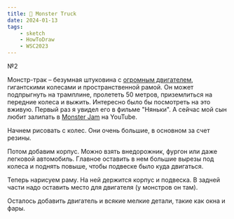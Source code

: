 ```yaml
---
title: 🚙 Monster Truck
date: 2024-01-13
tags:
    - sketch
    - HowToDraw
    - WSC2023
---
```


№2

Монстр-трак – безумная штуковина с [огромным двигателем](/blog/posts/2/), гигантскими колесами и пространственной рамой. Он может подпрыгнуть на трамплине, пролететь 50 метров, приземлиться на передние колеса и выжить. Интересно было бы посмотреть на это вживую. Первый раз я увидел его в фильме "Няньки". А сейчас мой сын любит залипать в [Monster Jam](https://www.youtube.com/@MonsterJam) на YouTube.

Начнем рисовать с колес. Они очень большие, в основном за счет резины.

Потом добавим корпус. Можно взять внедорожник, фургон или даже легковой автомобиль. Главное оставить в нем большие вырезы под колеса и поднять повыше, чтобы подвеске было куда двигаться.

Теперь нарисуем раму. На ней держится корпус и подвеска. В задней части надо оставить место для двигателя (у монстров он там).

Осталось добавить двигатель и всякие мелкие детали, такие как окна и фары.
